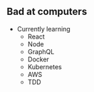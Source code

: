 ## Bad at computers

- Currently learning
  - React
  - Node
  - GraphQL
  - Docker
  - Kubernetes
  - AWS
  - TDD
